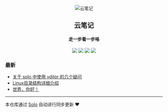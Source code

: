 <p align="center"><img alt="云笔记" src="https://static.b3log.org/images/brand/solo-32.png"></p><h2 align="center">
云笔记
</h2>

<h4 align="center">走一步看一步咯</h4>
<p align="center"><a title="云笔记" target="_blank" href="https://github.com/lisaem/solo-blog"><img src="https://img.shields.io/github/last-commit/lisaem/solo-blog.svg?style=flat-square&color=FF9900"></a>
<a title="GitHub repo size in bytes" target="_blank" href="https://github.com/lisaem/solo-blog"><img src="https://img.shields.io/github/repo-size/lisaem/solo-blog.svg?style=flat-square"></a>
<a title="Solo Version" target="_blank" href="https://github.com/b3log/solo/releases"><img src="https://img.shields.io/badge/solo-3.6.3-f1e05a.svg?style=flat-square&color=blueviolet"></a>
<a title="Hits" target="_blank" href="https://github.com/b3log/hits"><img src="https://hits.b3log.org/lisaem/solo-blog.svg"></a></p>

### 最新

* [关于 solo 中使用 vditor 的几个疑问](http://www.o519.com/articles/2019/07/29/1564386986801.html)
* [Linux目录结构详细介绍](http://www.o519.com/articles/2019/07/28/1564297999074.html)
* [世界，你好！](http://www.o519.com/hello-solo)



---

本仓库通过 [Solo](https://github.com/b3log/solo) 自动进行同步更新 ❤️ 